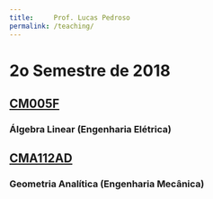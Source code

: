 ```yaml
---
title:     Prof. Lucas Pedroso
permalink: /teaching/
---
```


# 2o Semestre de 2018

## [CM005F](./CM005F/)
### Álgebra Linear (Engenharia Elétrica)

## [CMA112AD](./CMA112AD/)
### Geometria Analítica (Engenharia Mecânica)
